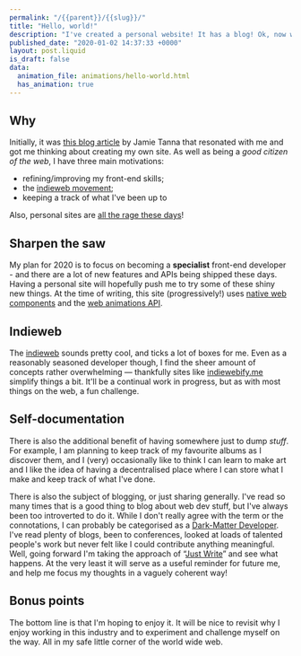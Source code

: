 ```yaml
---
permalink: "/{{parent}}/{{slug}}/"
title: "Hello, world!"
description: "I've created a personal website! It has a blog! Ok, now what?"
published_date: "2020-01-02 14:37:33 +0000"
layout: post.liquid
is_draft: false
data:
  animation_file: animations/hello-world.html
  has_animation: true
---
```

## Why

Initially, it was [this blog article](https://www.jvt.me/posts/2019/07/22/why-website/) by Jamie Tanna that resonated with me and got me thinking about creating my own site. As well as being a _good citizen of the web_, I have three main motivations:

- refining/improving my front-end skills;
- the [indieweb movement](https://indieweb.org/);
- keeping a track of what I've been up to

Also, personal sites are [all the rage these days](https://personalsit.es/)!


## Sharpen the saw

My plan for 2020 is to focus on becoming a **specialist** front-end developer - and there are a lot of new features and APIs being shipped these days. Having a personal site will hopefully push me to try some of these shiny new things. At the time of writing, this site (progressively!) uses [native web components](https://developer.mozilla.org/en-US/docs/Web/Web_Components) and the [web animations API](https://developer.mozilla.org/en-US/docs/Web/API/Web_Animations_API).

## Indieweb

The [indieweb](https://indieweb.org/) sounds pretty cool, and ticks a lot of boxes for me. Even as a reasonably seasoned developer though, I find the sheer amount of concepts rather overwhelming &mdash; thankfully sites like [indiewebify.me](https://indiewebify.me/) simplify things a bit. It'll be a continual work in progress, but as with most things on the web, a fun challenge.

## Self-documentation

There is also the additional benefit of having somewhere just to dump _stuff_. For example, I am planning to keep track of my favourite albums as I discover them, and I (very) occasionally like to think I can learn to make art and I like the idea of having a decentralised place where I can store what I make and keep track of what I've done.

There is also the subject of blogging, or just sharing generally. I've read so many times that is a good thing to blog about web dev stuff, but I've always been too introverted to do it. While I don't really agree with the term or the connotations, I can probably be categorised as a [Dark-Matter Developer](https://css-tricks.com/dark-matter-what-it-is-and-how-we-all-contribute-to-it/). I've read plenty of blogs, been to conferences, looked at loads of talented people's work but never felt like I could contribute anything meaningful. Well, going forward I'm taking the approach of &ldquo;[Just Write](https://www.sarasoueidan.com/desk/just-write/)&rdquo; and see what happens. At the very least it will serve as a useful reminder for future me, and help me focus my thoughts in a vaguely coherent way!

## Bonus points

The bottom line is that I'm hoping to enjoy it. It will be nice to revisit why I enjoy working in this industry and to experiment and challenge myself on the way. All in my safe little corner of the world wide web.
